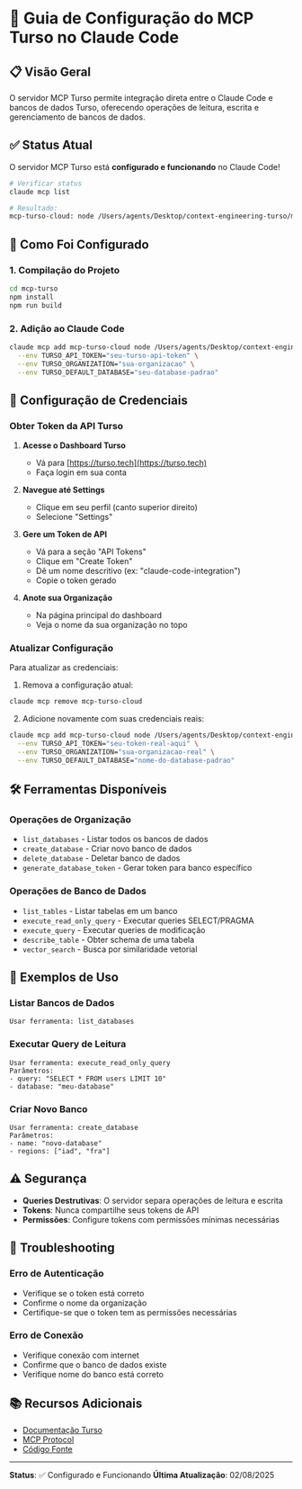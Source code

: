 # 🚀 Guia de Configuração do MCP Turso no Claude Code

## 📋 Visão Geral

O servidor MCP Turso permite integração direta entre o Claude Code e bancos de dados Turso, oferecendo operações de leitura, escrita e gerenciamento de bancos de dados.

## ✅ Status Atual

O servidor MCP Turso está **configurado e funcionando** no Claude Code! 

```bash
# Verificar status
claude mcp list

# Resultado:
mcp-turso-cloud: node /Users/agents/Desktop/context-engineering-turso/mcp-turso/dist/index.js - ✓ Connected
```

## 🔧 Como Foi Configurado

### 1. Compilação do Projeto
```bash
cd mcp-turso
npm install
npm run build
```

### 2. Adição ao Claude Code
```bash
claude mcp add mcp-turso-cloud node /Users/agents/Desktop/context-engineering-turso/mcp-turso/dist/index.js \
  --env TURSO_API_TOKEN="seu-turso-api-token" \
  --env TURSO_ORGANIZATION="sua-organizacao" \
  --env TURSO_DEFAULT_DATABASE="seu-database-padrao"
```

## 🔑 Configuração de Credenciais

### Obter Token da API Turso

1. **Acesse o Dashboard Turso**
   - Vá para [https://turso.tech](https://turso.tech)
   - Faça login em sua conta

2. **Navegue até Settings**
   - Clique em seu perfil (canto superior direito)
   - Selecione "Settings"

3. **Gere um Token de API**
   - Vá para a seção "API Tokens"
   - Clique em "Create Token"
   - Dê um nome descritivo (ex: "claude-code-integration")
   - Copie o token gerado

4. **Anote sua Organização**
   - Na página principal do dashboard
   - Veja o nome da sua organização no topo

### Atualizar Configuração

Para atualizar as credenciais:

1. Remova a configuração atual:
```bash
claude mcp remove mcp-turso-cloud
```

2. Adicione novamente com suas credenciais reais:
```bash
claude mcp add mcp-turso-cloud node /Users/agents/Desktop/context-engineering-turso/mcp-turso/dist/index.js \
  --env TURSO_API_TOKEN="seu-token-real-aqui" \
  --env TURSO_ORGANIZATION="sua-organizacao-real" \
  --env TURSO_DEFAULT_DATABASE="nome-do-database-padrao"
```

## 🛠️ Ferramentas Disponíveis

### Operações de Organização
- `list_databases` - Listar todos os bancos de dados
- `create_database` - Criar novo banco de dados
- `delete_database` - Deletar banco de dados
- `generate_database_token` - Gerar token para banco específico

### Operações de Banco de Dados
- `list_tables` - Listar tabelas em um banco
- `execute_read_only_query` - Executar queries SELECT/PRAGMA
- `execute_query` - Executar queries de modificação
- `describe_table` - Obter schema de uma tabela
- `vector_search` - Busca por similaridade vetorial

## 📝 Exemplos de Uso

### Listar Bancos de Dados
```
Usar ferramenta: list_databases
```

### Executar Query de Leitura
```
Usar ferramenta: execute_read_only_query
Parâmetros:
- query: "SELECT * FROM users LIMIT 10"
- database: "meu-database"
```

### Criar Novo Banco
```
Usar ferramenta: create_database
Parâmetros:
- name: "novo-database"
- regions: ["iad", "fra"]
```

## ⚠️ Segurança

- **Queries Destrutivas**: O servidor separa operações de leitura e escrita
- **Tokens**: Nunca compartilhe seus tokens de API
- **Permissões**: Configure tokens com permissões mínimas necessárias

## 🐛 Troubleshooting

### Erro de Autenticação
- Verifique se o token está correto
- Confirme o nome da organização
- Certifique-se que o token tem as permissões necessárias

### Erro de Conexão
- Verifique conexão com internet
- Confirme que o banco de dados existe
- Verifique nome do banco está correto

## 📚 Recursos Adicionais

- [Documentação Turso](https://docs.turso.tech)
- [MCP Protocol](https://modelcontextprotocol.io)
- [Código Fonte](https://github.com/diegofornalha/mcp-turso-cloud)

---

**Status**: ✅ Configurado e Funcionando
**Última Atualização**: 02/08/2025
